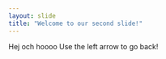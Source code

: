 ```yaml
---
layout: slide
title: "Welcome to our second slide!"
---
```

Hej och hoooo
Use the left arrow to go back!
